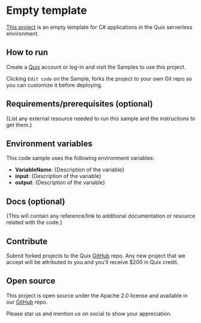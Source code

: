 # Empty template

[This project](https://github.com/quixio/quix-samples/tree/main/csharp/empty) is an empty template for C# applications in the Quix serverless environment.

## How to run

Create a [Quix](https://portal.platform.quix.ai/self-sign-up?xlink=github) account or log-in and visit the Samples to use this project.

Clicking `Edit code` on the Sample, forks the project to your own Git repo so you can customize it before deploying.

## Requirements/prerequisites (optional)

{List any external resource needed to run this sample and the instructions to get them.}

## Environment variables

This code sample uses the following environment variables:

- **VariableName**: {Description of the variable}
- **input**: {Description of the variable}
- **output**: {Description of the variable}

## Docs (optional)

{This will contain any reference/link to additional documentation or resource related with the code.}

## Contribute

Submit forked projects to the Quix [GitHub](https://github.com/quixio/quix-samples) repo. Any new project that we accept will be attributed to you and you'll receive $200 in Quix credit.

## Open source

This project is open source under the Apache 2.0 license and available in our [GitHub](https://github.com/quixio/quix-samples) repo.

Please star us and mention us on social to show your appreciation.
